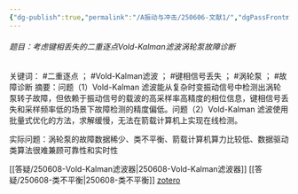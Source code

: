 ```yaml
---
{"dg-publish":true,"permalink":"/A振动与冲击/250606-文献1/","dgPassFrontmatter":true}
---
```



###### 题目：考虑键相丢失的二重逐点Vold-Kalman滤波涡轮泵故障诊断
关键词： #二重逐点 ； #Vold-Kalman滤波  ； #键相信号丢失 ； #涡轮泵 ； #故障诊断
摘要：问题（1）Vold-Kalman 滤波能从复杂时变振动信号中检测出涡轮泵转子故障，但依赖于振动信号的载波的高采样率高精度的相位信息，键相信号丢失和采样频率低的场景下故障检测的精度偏低。问题（2）Vold-Kalman 滤波使用批量式优化的方法，求解缓慢，无法在箭载计算机上实现在线检测。

实际问题：涡轮泵的故障数据稀少、类不平衡、箭载计算机算力比较低、数据驱动类算法很难兼顾可靠性和实时性


[[答疑/250608-Vold-Kalman滤波器\|250608-Vold-Kalman滤波器]]
[[答疑/250608-类不平衡\|250608-类不平衡]]
[zotero](zotero://select/library/items/6XPCMUB5)